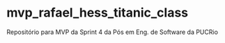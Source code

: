 # mvp_rafael_hess_titanic_class
Repositório para MVP da Sprint 4 da Pós em Eng. de Software da PUCRio

